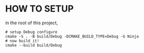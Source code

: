 # HOW TO SETUP
in the root of this project,
```shell
# setup Debug configure 
cmake -S . -B build/Debug -DCMAKE_BUILD_TYPE=Debug -G Ninja
# now build it!
cmake --build build/Debug
```
